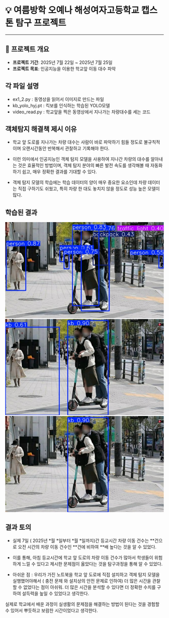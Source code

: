 # 💡 여름방학 오예나 해성여자고등학교 캡스톤 탐구 프로젝트

---

## 📌 프로젝트 개요

- **프로젝트 기간**: 2025년 7월 22일 ~ 2025년 7월 25일  
- **프로젝트 목표**: 인공지능을 이용한 학교앞 이동 대수 파악 

## 각 파일 설명

- ex1_2.py : 동영상을 읽어서 이미지로 만드는 파일
- kb_yolo_hyj.pt : 킥보를 인식하는 학습된 YOLO모델
- video_read.py : 학교앞을 찍은 동영상에서 지나가는 차량대수를 세는 코드

## 객체탐지 해결책 제시 이유

- 학교 앞 도로를 지나가는 차량 대수는 사람이 바로 파악하기 힘들 정도로 불규칙적이며
오랜시간동안 반복해서 관찰하고 기록해야 한다.

- 이런 의미에서 인공지능인 객체 탐지 모델을 사용하여 지나간 차량의 대수를 알아내는 것은 효율적인 방법이며, 객체 탐지 분야의 빠른 발전 속도를 생각해볼 때 자동화하기 쉽고, 매우 정확한 결과를 기대할 수 있다.

- 객체 탐지 모델의 학습에는 학습 데이터의 양이 매우 중요한 요소인데 차량 데이터는 직접 구하기도 쉬웠고, 특히 차량 한 대도 놓치지 않을 정도로 성능 높은 모델이 많다.

## 학습된 결과

![킥보드사진1](./kickboard_result1.jpg)
![킥보드사진2](./kickboard_result2.jpg)
![킥보드사진3](./kickboard_result3.jpg)

## 결과 토의

- 실제 7일 ( 2025년 *월 *일부터 *월 *일까지)간 등교시간 차량 이동 건수는 **건으로 오전 시간의 차량 이동 건수인 **건에 비하여 **배 높다는 것을 알 수 있었다.

- 이를 통해, 아침 등교시간에 학교 앞 도로의 차량 이동 건수가 많아서
학생들이 위험하게 느낄 수 있다고 제시한 문제점이 옳았다는 것을 탐구과정을 통해 알 수 있었다.

- 아쉬운 점 :
우리가 가진 노트북을 학교 앞 도로에 직접 설치하고 객체 탐지 모델을 실행했어야해서
( 충전 문제 와 설치상의 안전 문제로 인하여) 더 많은 시간을 관찰할 수 없었다는 점이 아쉬워.
더 많은 시간을 분석할 수 있다면 더 정확한 수치를 구하여 
설득력을 높일 수 있었다고 생각한다.

실제로 학교에서 배운 과정이 실생활의 문제점을 해결하는 방법이 된다는 것을
경험할 수 있어서 뿌듯하고 보람찬 시간이었다고 생각한다.